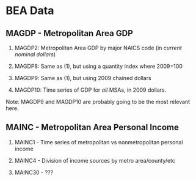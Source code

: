 # BEA Data

## MAGDP - Metropolitan Area GDP

1. MAGDP2: Metropolitan Area GDP by major NAICS code (in *current nominal dollars*)

2. MAGDP8: Same as (1), but using a quantity index where 2009=100

3. MAGDP9: Same as (1), but using 2009 chained dollars

4. MAGDP10: Time series of GDP for *all* MSAs, in 2009 dollars.

Note: MAGDP9 and MAGDP10 are probably going to be the most relevant here.

## MAINC - Metropolitan Area Personal Income

1. MAINC1 - Time series of metropolitan vs nonmetropolitan personal income

2. MAINC4 - Division of income sources by metro area/county/etc

3. MAINC30 - ???


